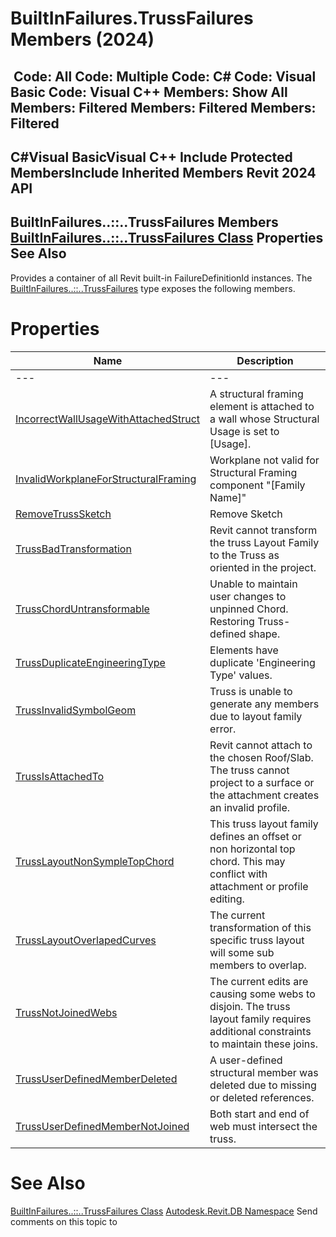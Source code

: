 # BuiltInFailures.TrussFailures Members (2024)

﻿
 Code: All Code: Multiple Code: C# Code: Visual Basic Code: Visual C++  Members: Show All Members: Filtered Members: Filtered Members: Filtered   
---  
C#Visual BasicVisual C++
Include Protected MembersInclude Inherited Members
Revit 2024 API  
---  
BuiltInFailures..::..TrussFailures Members  
[BuiltInFailures..::..TrussFailures Class](b56f365f-a6f9-3ed1-8e1a-ebac29099530.md "BuiltInFailures.TrussFailures Class") Properties See Also  
---  
Provides a container of all Revit built-in FailureDefinitionId instances.
The [BuiltInFailures..::..TrussFailures](b56f365f-a6f9-3ed1-8e1a-ebac29099530.md "BuiltInFailures.TrussFailures Class") type exposes the following members.
# Properties
| Name | Description |
| --- | --- |
| --- | --- | --- |
| [IncorrectWallUsageWithAttachedStruct](d0687084-5388-60d1-dc22-9b2268b1b449.md "IncorrectWallUsageWithAttachedStruct Property") | A structural framing element is attached to a wall whose Structural Usage is set to [Usage]. |
| [InvalidWorkplaneForStructuralFraming](09068ede-0610-41c7-bc37-e71be67c6bc3.md "InvalidWorkplaneForStructuralFraming Property") | Workplane not valid for Structural Framing component "[Family Name]" |
| [RemoveTrussSketch](d9d159c0-0aed-af88-b46e-2a6fd251fb13.md "RemoveTrussSketch Property") | Remove Sketch |
| [TrussBadTransformation](671ef31b-9475-30e0-dc03-cf33b4cf3e8c.md "TrussBadTransformation Property") | Revit cannot transform the truss Layout Family to the Truss as oriented in the project. |
| [TrussChordUntransformable](cdfd61d2-1a2f-72e5-b742-fa5909dbdae1.md "TrussChordUntransformable Property") | Unable to maintain user changes to unpinned Chord. Restoring Truss-defined shape. |
| [TrussDuplicateEngineeringType](9f59960a-bf96-8e42-fdbb-362728f61208.md "TrussDuplicateEngineeringType Property") | Elements have duplicate 'Engineering Type' values. |
| [TrussInvalidSymbolGeom](6f785510-5d44-5efc-f093-1a5030a85daa.md "TrussInvalidSymbolGeom Property") | Truss is unable to generate any members due to layout family error. |
| [TrussIsAttachedTo](3664190b-2c58-dbf7-51a9-39bdb5d9afcd.md "TrussIsAttachedTo Property") | Revit cannot attach to the chosen Roof/Slab. The truss cannot project to a surface or the attachment creates an invalid profile. |
| [TrussLayoutNonSympleTopChord](7f31a2b9-8d1c-23af-3877-7566c21d70ef.md "TrussLayoutNonSympleTopChord Property") | This truss layout family defines an offset or non horizontal top chord. This may conflict with attachment or profile editing. |
| [TrussLayoutOverlapedCurves](dcd23393-04f4-71a4-01e5-89e0b0239e55.md "TrussLayoutOverlapedCurves Property") | The current transformation of this specific truss layout will some sub members to overlap. |
| [TrussNotJoinedWebs](00abe21f-ebd1-edd7-e05c-4f4515b3cbb7.md "TrussNotJoinedWebs Property") | The current edits are causing some webs to disjoin. The truss layout family requires additional constraints to maintain these joins. |
| [TrussUserDefinedMemberDeleted](9c5cf96a-abb9-c4e0-4a5a-7a608f8f7b6f.md "TrussUserDefinedMemberDeleted Property") | A user-defined structural member was deleted due to missing or deleted references. |
| [TrussUserDefinedMemberNotJoined](17459bde-eba2-d87b-be07-fdb15a5f22d9.md "TrussUserDefinedMemberNotJoined Property") | Both start and end of web must intersect the truss. |

# See Also
[BuiltInFailures..::..TrussFailures Class](b56f365f-a6f9-3ed1-8e1a-ebac29099530.md "BuiltInFailures.TrussFailures Class")
[Autodesk.Revit.DB Namespace](87546ba7-461b-c646-cbb1-2cb8f5bff8b2.md "Autodesk.Revit.DB Namespace")
Send comments on this topic to 